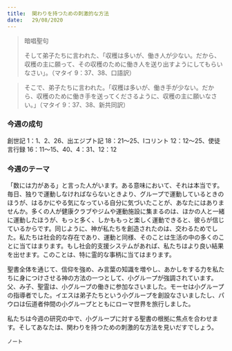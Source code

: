 ```yaml
---
title:  関わりを持つための刺激的な方法
date:   29/08/2020
---
```


> <p>暗唱聖句</p>
> そして弟子たちに言われた、「収穫は多いが、働き人が少ない。だから、収穫の主に願って、その収穫のために働き人を送り出すようにしてもらいなさい」。（マタイ 9：37、38、口語訳）

> <p></p>
> そこで、弟子たちに言われた。「収穫は多いが、働き手が少ない。だから、収穫のために働き手を送ってくださるように、収穫の主に願いなさい。」（マタイ 9：37、38、新共同訳）

### 今週の成句
創世記 1：1、2、26、出エジプト記 18：21～25、Ⅰコリント 12：12～25、使徒言行録 16：11～15、40、4：31、12：12

###  今週のテーマ
「数には力がある」と言った人がいます。ある意味において、それは本当です。毎日、独りで運動しなければならないときより、グループで運動しているときのほうが、はるかにやる気になっている自分に気づいたことが、あなたにはありませんか。多くの人が健康クラブやジムや運動施設に集まるのは、ほかの人と一緒に運動したほうが、もっと多く、しかももっと楽しく運動できると、彼らが信じているからです。同じように、神が私たちを創造されたのは、交わるためでした。私たちは社会的な存在であり、運動と同様、そのことは生活の中の多くのことに当てはまります。もし社会的支援システムがあれば、私たちはより良い結果を出せます。このことは、特に霊的な事柄に当てはまります。

聖書全体を通じて、信仰を強め、み言葉の知識を増やし、あかしをする力を私たちに身につけさせる神の方法の一つとして、小グループが強調されています。父、み子、聖霊は、小グループの働きに参加なさいました。モーセは小グループの指導者でした。イエスは弟子たちという小グループを創設なさいましたし、パウロは伝道者仲間の小グループとともにローマ世界を旅行しました。

私たちは今週の研究の中で、小グループに対する聖書の根拠に焦点を合わせます。そしてあなたは、関わりを持つための刺激的な方法を見いだすでしょう。

`ノート`